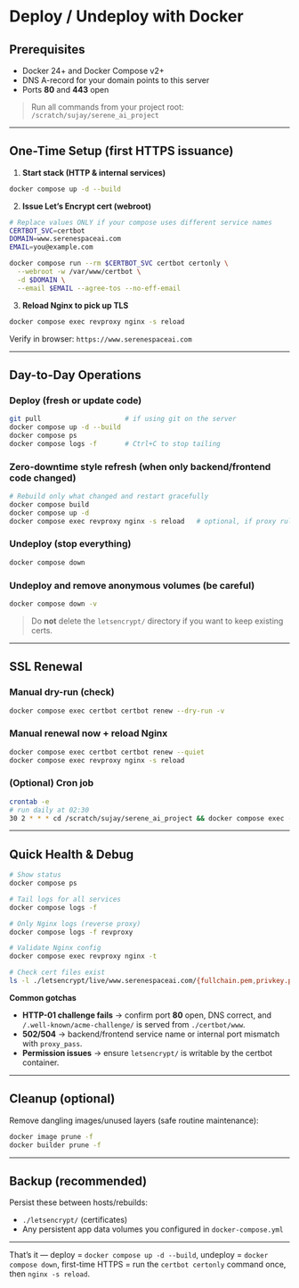 # Deploy / Undeploy with Docker

## Prerequisites

* Docker 24+ and Docker Compose v2+
* DNS A-record for your domain points to this server
* Ports **80** and **443** open

> Run all commands from your project root: `/scratch/sujay/serene_ai_project`

---

## One-Time Setup (first HTTPS issuance)

1. **Start stack (HTTP & internal services)**

```bash
docker compose up -d --build
```

2. **Issue Let’s Encrypt cert (webroot)**

```bash
# Replace values ONLY if your compose uses different service names
CERTBOT_SVC=certbot
DOMAIN=www.serenespaceai.com
EMAIL=you@example.com

docker compose run --rm $CERTBOT_SVC certbot certonly \
  --webroot -w /var/www/certbot \
  -d $DOMAIN \
  --email $EMAIL --agree-tos --no-eff-email
```

3. **Reload Nginx to pick up TLS**

```bash
docker compose exec revproxy nginx -s reload
```

Verify in browser: `https://www.serenespaceai.com`

---

## Day-to-Day Operations

### Deploy (fresh or update code)

```bash
git pull                     # if using git on the server
docker compose up -d --build
docker compose ps
docker compose logs -f       # Ctrl+C to stop tailing
```

### Zero-downtime style refresh (when only backend/frontend code changed)

```bash
# Rebuild only what changed and restart gracefully
docker compose build
docker compose up -d
docker compose exec revproxy nginx -s reload   # optional, if proxy rules changed
```

### Undeploy (stop everything)

```bash
docker compose down
```

### Undeploy and remove anonymous volumes (be careful)

```bash
docker compose down -v
```

> Do **not** delete the `letsencrypt/` directory if you want to keep existing certs.

---

## SSL Renewal

### Manual dry-run (check)

```bash
docker compose exec certbot certbot renew --dry-run -v
```

### Manual renewal now + reload Nginx

```bash
docker compose exec certbot certbot renew --quiet
docker compose exec revproxy nginx -s reload
```

### (Optional) Cron job

```bash
crontab -e
# run daily at 02:30
30 2 * * * cd /scratch/sujay/serene_ai_project && docker compose exec -T certbot certbot renew --quiet && docker compose exec -T revproxy nginx -s reload
```

---

## Quick Health & Debug

```bash
# Show status
docker compose ps

# Tail logs for all services
docker compose logs -f

# Only Nginx logs (reverse proxy)
docker compose logs -f revproxy

# Validate Nginx config
docker compose exec revproxy nginx -t

# Check cert files exist
ls -l ./letsencrypt/live/www.serenespaceai.com/{fullchain.pem,privkey.pem}
```

**Common gotchas**

* **HTTP-01 challenge fails** → confirm port **80** open, DNS correct, and `/.well-known/acme-challenge/` is served from `./certbot/www`.
* **502/504** → backend/frontend service name or internal port mismatch with `proxy_pass`.
* **Permission issues** → ensure `letsencrypt/` is writable by the certbot container.

---

## Cleanup (optional)

Remove dangling images/unused layers (safe routine maintenance):

```bash
docker image prune -f
docker builder prune -f
```

---

## Backup (recommended)

Persist these between hosts/rebuilds:

* `./letsencrypt/` (certificates)
* Any persistent app data volumes you configured in `docker-compose.yml`

---

That’s it — deploy = `docker compose up -d --build`, undeploy = `docker compose down`, first-time HTTPS = run the `certbot certonly` command once, then `nginx -s reload`.

